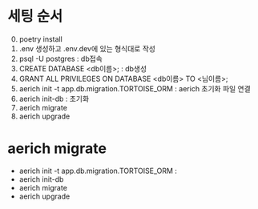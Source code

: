 # 세팅 순서
0. poetry install
1. .env 생성하고 .env.dev에 있는 형식대로 작성
2. psql -U postgres : db접속
3. CREATE DATABASE <db이름>; : db생성
4. GRANT ALL PRIVILEGES ON DATABASE <db이름> TO <님이름>;
5. aerich init -t app.db.migration.TORTOISE_ORM : aerich 초기화 파일 연결
6. aerich init-db : 초기화
7. aerich migrate
8. aerich upgrade

# aerich migrate
- aerich init -t app.db.migration.TORTOISE_ORM : 
- aerich init-db
- aerich migrate
- aerich upgrade